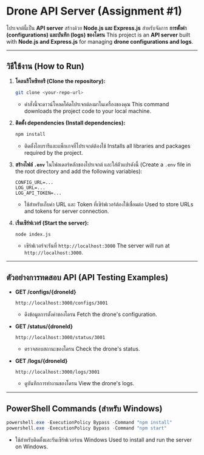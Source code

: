 # Drone API Server (Assignment #1)

โปรเจกต์นี้เป็น **API server** สร้างด้วย **Node.js และ Express.js** สำหรับจัดการ **การตั้งค่า (configurations) และบันทึก (logs) ของโดรน**
This project is an **API server** built with **Node.js and Express.js** for managing **drone configurations and logs**.

---

## วิธีใช้งาน (How to Run)

1. **โคลนรีโพซิทอรี (Clone the repository):**

   ```bash
   git clone <your-repo-url>
   ```

   * คำสั่งนี้จะดาวน์โหลดโค้ดโปรเจกต์ลงมาในเครื่องของคุณ
     This command downloads the project code to your local machine.

2. **ติดตั้ง dependencies (Install dependencies):**

   ```bash
   npm install
   ```

   * ติดตั้งไลบรารีและแพ็กเกจที่โปรเจกต์ต้องใช้
     Installs all libraries and packages required by the project.

3. **สร้างไฟล์ `.env`** ในโฟลเดอร์หลักของโปรเจกต์ และใส่ตัวแปรดังนี้ (Create a `.env` file in the root directory and add the following variables):

   ```env
   CONFIG_URL=...
   LOG_URL=...
   LOG_API_TOKEN=...
   ```

   * ใช้สำหรับเก็บค่า URL และ Token ที่เซิร์ฟเวอร์ต้องใช้เชื่อมต่อ
     Used to store URLs and tokens for server connection.

4. **เริ่มเซิร์ฟเวอร์ (Start the server):**

   ```bash
   node index.js
   ```

   * เซิร์ฟเวอร์จะรันที่ `http://localhost:3000`
     The server will run at `http://localhost:3000`.

---

## ตัวอย่างการทดสอบ API (API Testing Examples)

* **GET /configs/{droneId}**

  ```http
  http://localhost:3000/configs/3001
  ```

  * ดึงข้อมูลการตั้งค่าของโดรน
    Fetch the drone's configuration.

* **GET /status/{droneId}**

  ```http
  http://localhost:3000/status/3001
  ```

  * ตรวจสอบสถานะของโดรน
    Check the drone's status.

* **GET /logs/{droneId}**

  ```http
  http://localhost:3000/logs/3001
  ```

  * ดูบันทึกการทำงานของโดรน
    View the drone's logs.

---

## PowerShell Commands (สำหรับ Windows)

```powershell
powershell.exe -ExecutionPolicy Bypass -Command "npm install"
powershell.exe -ExecutionPolicy Bypass -Command "npm start"
```

* ใช้สำหรับติดตั้งและรันเซิร์ฟเวอร์บน Windows
  Used to install and run the server on Windows.
